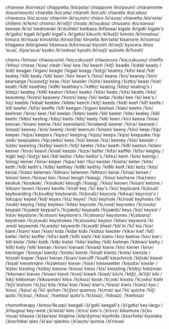 chianese	/kiɑˈneɪzi/
chiappetta	/kiɑˈpɛtə/
chiappone	/kiɑˈpoʊni/
chiaramonte	/kiɑɹɑˈmoʊnti/
chiarella	/kiɑˈɹɛɫə/
chiarelli	/kiɑˈɹɛɫi/
chiarello	/kiɑˈɹɛɫoʊ/
chiarenza	/kiɑˈɹɛnzə/
chiarnim	/kiˈɑɹˌnɪm/
chiaro	/kiˈɑɹoʊ/
chiavetta	/kiɑˈvɛtə/
chillemi	/kiˈɫɛmi/
chinnici	/kiˈnitʃi/
chiodo	/kiˈoʊˌdoʊ/
chiusano	/kiuˈsɑnoʊ/
keesee	/kiˈsi/
kiedrowski	/kiˈdɹɔfski/
kielbasa	/kiɫˈbɑsə/
kigale	/kiˈɡɑɫi/
kigale's	/kiˈɡɑɫiz/
kigali	/kiˈɡɑɫi/
kigali's	/kiˈɡɑɫiz/
kikuchi	/kiˈkutʃi/
kimoto	/kiˈmoʊtoʊ/
kimura	/kiˈmʊɹə/
kinoshita	/kinoʊˈʃitə/
kinsella	/kinˈsɛɫə/
kisamore	/kiˈsɑmɔɹ/
kitagawa	/kitɑˈɡɑwə/
kitamura	/kitɑˈmʊɹə/
kiyoshi	/kiˈoʊʃi/
kyocera	/kioʊˈsɛɹə/, /kjoʊˈsɛɹə/
kyoko	/kiˈoʊkoʊ/
kyoshi	/kiˈoʊʃi/
quixote	/kiˈhoʊti/

chemo	/ˈkimoʊ/
chiaoscurist	/ˈkiɑˌɔˌskuɹɪst/
chiaoscuro	/ˈkiɑˌɔˌskuɹoʊ/
chieffo	/ˈkifoʊ/
chiesa	/ˈkisə/
cleah	/ˈkiə/
kea	/ˈki/
keach	/ˈkitʃ/
keadle	/ˈkidəɫ/
keady	/ˈkidi/
keagan	/ˈkiɡən/
keagle	/ˈkiɡəɫ/
keagy	/ˈkidʒi/
keahey	/ˈkihi/
keal	/ˈkiɫ/
kealey	/ˈkiɫi/
kealy	/ˈkiɫi/
kean	/ˈkin/
kean's	/ˈkinz/
keane	/ˈkin/
keaney	/ˈkini/
kearsarge	/ˈkiɹsɑɹdʒ/
keas	/ˈkiz/
keasler	/ˈkizɫɝ/
keasling	/ˈkizɫɪŋ/
keast	/ˈkist/
keath	/ˈkiθ/
keathley	/ˈkiθɫi/
keathley's	/ˈkiθɫiz/
keating	/ˈkitɪŋ/
keating's	/ˈkitɪŋz/
keatley	/ˈkitɫi/
keaton	/ˈkitən/
keator	/ˈkitɝ/
keats	/ˈkits/
keatts	/ˈkits/
keaveney	/ˈkivɪni/
keaveny	/ˈkivɪni/
keay	/ˈkii/
kedar	/ˈkidɝ/
kee	/ˈki/
kee's	/ˈkiz/
keeble	/ˈkibəɫ/
keebler	/ˈkibɫɝ/
keech	/ˈkitʃ/
keedy	/ˈkidi/
keef	/ˈkif/
keefe	/ˈkif/
keefer	/ˈkifɝ/
keeffe	/ˈkif/
keegan	/ˈkiɡən/
keehan	/ˈkiən/
keehn	/ˈkin/
keehner	/ˈkinɝ/
keel	/ˈkiɫ/
keelan	/ˈkiɫən/
keele	/ˈkiɫ/
keeler	/ˈkiɫɝ/
keeley	/ˈkiɫi/
keelin	/ˈkiɫɪn/
keeling	/ˈkiɫɪŋ/
keels	/ˈkiɫz/
keely	/ˈkiɫi/
keen	/ˈkin/
keena	/ˈkinə/
keenan	/ˈkinən/
keene	/ˈkin/
keeneland	/ˈkinəɫənd/
keener	/ˈkinɝ/
keenest	/ˈkinəst/
keeney	/ˈkini/
keenly	/ˈkinɫi/
keenum	/ˈkinəm/
keeny	/ˈkini/
keep	/ˈkip/
keeper	/ˈkipɝ/
keepers	/ˈkipɝz/
keeping	/ˈkipɪŋ/
keeps	/ˈkips/
keepsake	/ˈkipˌseɪk/
keepsakes	/ˈkipˌseɪks/
kees	/ˈkiz/
keese	/ˈkiz/
keesey	/ˈkisi/
keesler	/ˈkizɫɝ/
keesling	/ˈkizɫɪŋ/
keetch	/ˈkitʃ/
keeter	/ˈkitɝ/
keeth	/ˈkiθ/
keeton	/ˈkitən/
keever	/ˈkivɝ/
keevil	/ˈkivəɫ/
keezer	/ˈkizɝ/
keifer	/ˈkifɝ/
keiffer	/ˈkifɝ/
keigley	/ˈkiɡɫi/
keiji	/ˈkidʒi/
keil	/ˈkiɫ/
keillor	/ˈkiɫɝ/
keillor's	/ˈkiɫɝz/
keim	/ˈkim/
keimig	/ˈkimɪɡ/
keiner	/ˈkinɝ/
keiper	/ˈkipɝ/
keir	/ˈkiɹ/
keister	/ˈkiɪstɝ/
keiter	/ˈkitɝ/
keith	/ˈkiθ/
keith's	/ˈkiθs/
keithley	/ˈkiθɫi/
keithly	/ˈkiθɫi/
keitt	/ˈkit/
keitz	/ˈkits/
keizai	/ˈkizeɪ/
keleman	/ˈkiɫmən/
kelemen	/ˈkiɫmɛn/
kenai	/ˈkinaɪ/
kenan	/ˈkinən/
keno	/ˈkinoʊ/
keo	/ˈkioʊ/
keogh	/ˈkiaʊɡ/, /ˈkioʊ/
keohane	/ˈkiəˌheɪn/
keokuk	/ˈkioʊkək/, /ˈkioʊkʊk/
keough	/ˈkiaʊɡ/, /ˈkioʊ/
keown	/ˈkioʊn/
ketone	/ˈkitoʊn/
keven	/ˈkivən/
keville	/ˈkivɪɫ/
key	/ˈki/
key's	/ˈkiz/
keyboard	/ˈkiˌbɔɹd/
keyboarding	/ˈkiˌbɔɹdɪŋ/
keyboards	/ˈkiˌbɔɹdz/
keycorp	/ˈkikɔɹp/
keycorp's	/ˈkikɔɹps/
keyed	/ˈkid/
keyes	/ˈkiz/
keyes'	/ˈkiz/
keyhole	/ˈkiˌhoʊɫ/
keyholes	/ˈkiˌhoʊɫz/
keying	/ˈkiɪŋ/
keyless	/ˈkiɫəs/
keynote	/ˈkiˌnoʊt/
keynotes	/ˈkiˌnoʊts/
keypad	/ˈkiˌpæd/
keypad's	/ˈkiˌpædz/
keypads	/ˈkiˌpædz/
keys	/ˈkiz/
keysor	/ˈkisɝ/
keystone	/ˈkiˌstoʊn/
keystone's	/ˈkiˌstoʊnz/
keystones	/ˈkiˌstoʊnz/
keystroke	/ˈkiˌstɹoʊk/
keystrokes	/ˈkiˌstɹoʊks/
keyton	/ˈkitən/
keyword	/ˈkiˌwɝd/
keywords	/ˈkiˌwɝdz/
keyworth	/ˈkiˌwɝθ/
kheel	/ˈkiɫ/
ki	/ˈki/
kia	/ˈkiɝ/
kiam	/ˈkiəm/
kian	/ˈkiən/
kida	/ˈkidə/
kido	/ˈkidoʊ/
kiecker	/ˈkikɝ/
kief	/ˈkif/
kiefer	/ˈkifɝ/
kieffer	/ˈkifɝ/
kieft	/ˈkift/
kiehl	/ˈkiɫ/
kiehn	/ˈkin/
kiehne	/ˈkin/
kiel	/ˈkiɫ/
kielar	/ˈkiɫɝ/
kielb	/ˈkiɫb/
kieler	/ˈkiɫɝ/
kielley	/ˈkiɫi/
kielman	/ˈkiɫmən/
kielty	/ˈkiɫti/
kiely	/ˈkiɫi/
kienan	/ˈkinən/
kienast	/ˈkinəst/
kiene	/ˈkin/
kiener	/ˈkinɝ/
kieninger	/ˈkinɪŋɝ/
kienitz	/ˈkinɪts/
kienle	/ˈkinəɫ/
kientz	/ˈkints/
kienzle	/ˈkinzəɫ/
kieper	/ˈkipɝ/
kieran	/ˈkiɹən/
kierulff	/ˈkiɹəɫf/
kieschnick	/ˈkiʃnɪk/
kiesel	/ˈkisəɫ/
kieselmann	/ˈkizəɫmən/
kieser	/ˈkisɝ/
kiesewetter	/ˈkisuɪtɝ/
kiesler	/ˈkizɫɝ/
kiesling	/ˈkizɫɪŋ/
kiesow	/ˈkisoʊ/
kiess	/ˈkis/
kiessling	/ˈkisɫɪŋ/
kietzman	/ˈkitsmən/
kievan	/ˈkivən/
kievit	/ˈkivɪt/
kiewit	/ˈkiwɪt/
kiichi	/ˈkitʃi/, /kiˈitʃi/
kiki	/ˈkiki/
kikkoman	/ˈkikoʊmɑn/
kilos	/ˈkiˌɫoʊz/
kiosk	/ˈkiˌɔsk/
kiosks	/ˈkiˌɔsks/
kishi	/ˈkiʃi/
kishore	/ˈkiˌʃɔɹ/
kita	/ˈkitə/
kiwi	/ˈkiwi/
kiwi's	/ˈkiwiz/
kiwis	/ˈkiwiz/
kyo	/ˈkioʊ/, /ˈkjoʊ/
qi	/ˈki/
qichen	/ˈkiˌtʃɛn/
quemoy	/ˈkiˌmɔɪ/
qui	/ˈki/
quiche	/ˈkiʃ/
quito	/ˈkiˌtoʊ/, /ˈkitoʊ/, /ˈkwitoʊ/
quito's	/ˈkiˌtoʊz/, /ˈkitoʊz/, /ˈkwitoʊz/

chemotherapy	/ˌkimoʊˈθɛɹəpi/
keegali	/ˌkiˈɡɑɫi/
keegali's	/ˌkiˈɡɑɫiz/
key-largo	/ˌkiˈɫɑɹɡoʊ/
key-west	/ˌkiˈwɛst/
kiev	/ˌkiˈɛv/
kiev's	/ˌkiˈɛvz/
kikumura	/ˌkiˌkuˈmuɹə/
kilauea	/ˌkiˌɫaʊˈeɪə/
kitajima	/ˌkitəˈdʒimə/
kiyohida	/ˌkioʊˈhidə/
kiyotaka	/ˌkioʊˈtɑkə/
qiao	/ˌkiˈaʊ/
qiaotou	/ˌkiˈaʊˌtu/
quinoa	/ˌkiˈnoʊə/
